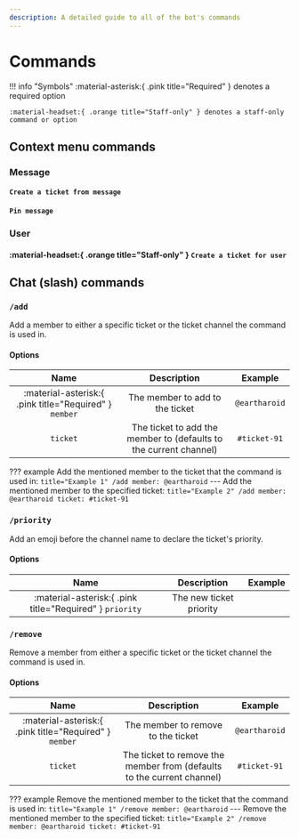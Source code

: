 ```yaml
---
description: A detailed guide to all of the bot's commands
---
```


# Commands

!!! info "Symbols"
	:material-asterisk:{ .pink title="Required" } denotes a required option

	:material-headset:{ .orange title="Staff-only" } denotes a staff-only command or option

## Context menu commands

### Message

#### `Create a ticket from message`

#### `Pin message`

### User

#### :material-headset:{ .orange title="Staff-only" } `Create a ticket for user`

## Chat (slash) commands

### `/add`

Add a member to either a specific ticket or the ticket channel the command is used in.  

#### Options

|                          Name                          |                            Description                            |    Example    |
| :----------------------------------------------------: | :---------------------------------------------------------------: | :-----------: |
| :material-asterisk:{ .pink title="Required" } `member` |                  The member to add to the ticket                  | `@eartharoid` |
|                        `ticket`                        | The ticket to add the member to (defaults to the current channel) | `#ticket-91`  |

??? example
	Add the mentioned member to the ticket that the command is used in:
	``` title="Example 1"
	/add member: @eartharoid
	```
	---
	Add the mentioned member to the specified ticket:
	``` title="Example 2"
	/add member: @eartharoid ticket: #ticket-91
	```

### `/priority`

Add an emoji before the channel name to declare the ticket's priority.

#### Options

|                           Name                           |       Description       | Example |
| :------------------------------------------------------: | :---------------------: | :-----: |
| :material-asterisk:{ .pink title="Required" } `priority` | The new ticket priority |         |


### `/remove`

Remove a member from either a specific ticket or the ticket channel the command is used in.  

#### Options

|                          Name                          |                              Description                               |    Example    |
| :----------------------------------------------------: | :--------------------------------------------------------------------: | :-----------: |
| :material-asterisk:{ .pink title="Required" } `member` |                   The member to remove to the ticket                   | `@eartharoid` |
|                        `ticket`                        | The ticket to remove the member from (defaults to the current channel) | `#ticket-91`  |

??? example
	Remove the mentioned member to the ticket that the command is used in:
	``` title="Example 1"
	/remove member: @eartharoid
	```
	---
	Remove the mentioned member to the specified ticket:
	``` title="Example 2"
	/remove member: @eartharoid ticket: #ticket-91
	```